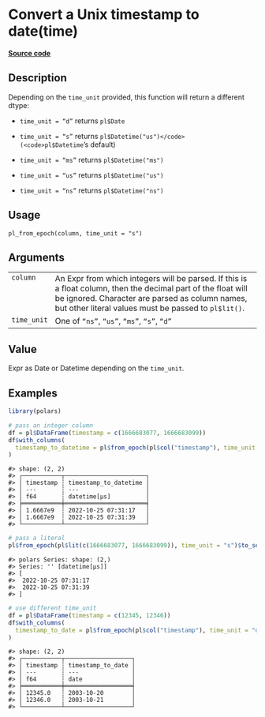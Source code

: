 

# Convert a Unix timestamp to date(time)

[**Source code**](https://github.com/pola-rs/r-polars/tree/main/R/functions__lazy.R#L1074)

## Description

Depending on the <code>time_unit</code> provided, this function will
return a different dtype:

<ul>
<li>

<code>time_unit = “d”</code> returns <code>pl$Date</code>

</li>
<li>

<code>time_unit = “s”</code> returns <code>pl$Datetime("us")</code>
(<code>pl$Datetime</code>’s default)

</li>
<li>

<code>time_unit = “ms”</code> returns <code>pl$Datetime("ms")</code>

</li>
<li>

<code>time_unit = “us”</code> returns <code>pl$Datetime("us")</code>

</li>
<li>

<code>time_unit = “ns”</code> returns <code>pl$Datetime("ns")</code>

</li>
</ul>

## Usage

<pre><code class='language-R'>pl_from_epoch(column, time_unit = "s")
</code></pre>

## Arguments

<table>
<tr>
<td style="white-space: nowrap; font-family: monospace; vertical-align: top">
<code id="pl_from_epoch_:_column">column</code>
</td>
<td>
An Expr from which integers will be parsed. If this is a float column,
then the decimal part of the float will be ignored. Character are parsed
as column names, but other literal values must be passed to
<code>pl$lit()</code>.
</td>
</tr>
<tr>
<td style="white-space: nowrap; font-family: monospace; vertical-align: top">
<code id="pl_from_epoch_:_time_unit">time_unit</code>
</td>
<td>
One of <code>“ns”</code>, <code>“us”</code>, <code>“ms”</code>,
<code>“s”</code>, <code>“d”</code>
</td>
</tr>
</table>

## Value

Expr as Date or Datetime depending on the <code>time_unit</code>.

## Examples

``` r
library(polars)

# pass an integer column
df = pl$DataFrame(timestamp = c(1666683077, 1666683099))
df$with_columns(
  timestamp_to_datetime = pl$from_epoch(pl$col("timestamp"), time_unit = "s")
)
```

    #> shape: (2, 2)
    #> ┌───────────┬───────────────────────┐
    #> │ timestamp ┆ timestamp_to_datetime │
    #> │ ---       ┆ ---                   │
    #> │ f64       ┆ datetime[μs]          │
    #> ╞═══════════╪═══════════════════════╡
    #> │ 1.6667e9  ┆ 2022-10-25 07:31:17   │
    #> │ 1.6667e9  ┆ 2022-10-25 07:31:39   │
    #> └───────────┴───────────────────────┘

``` r
# pass a literal
pl$from_epoch(pl$lit(c(1666683077, 1666683099)), time_unit = "s")$to_series()
```

    #> polars Series: shape: (2,)
    #> Series: '' [datetime[μs]]
    #> [
    #>  2022-10-25 07:31:17
    #>  2022-10-25 07:31:39
    #> ]

``` r
# use different time_unit
df = pl$DataFrame(timestamp = c(12345, 12346))
df$with_columns(
  timestamp_to_date = pl$from_epoch(pl$col("timestamp"), time_unit = "d")
)
```

    #> shape: (2, 2)
    #> ┌───────────┬───────────────────┐
    #> │ timestamp ┆ timestamp_to_date │
    #> │ ---       ┆ ---               │
    #> │ f64       ┆ date              │
    #> ╞═══════════╪═══════════════════╡
    #> │ 12345.0   ┆ 2003-10-20        │
    #> │ 12346.0   ┆ 2003-10-21        │
    #> └───────────┴───────────────────┘
